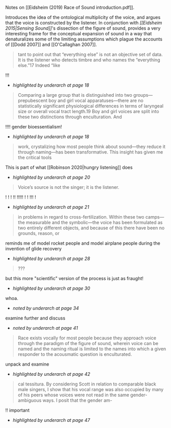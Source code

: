 Notes on [[Eidsheim (2019) Race of Sound introduction.pdf]].

Introduces the idea of the ontological multiplicity of the voice, and argues that the voice is constructed by the listener. In conjunction with _[[Eidsheim 2015|Sensing Sound]]_'s dissection of the figure of sound, provides a very interesting frame for the conceptual expansion of sound in a way that denaturalizes some of the limiting assumptions which plague the accounts of [[Dodd 2007]] and [[O'Callaghan 2007]].


> tant to point out that “everything else” is not an objective set of data. It is the listener  who detects timbre and who names the “everything else.”17 Indeed “like

!!!
* *highlighted by underarch at page 18*


> Comparing a large group that is distinguished into two groups—prepubescent boy and girl vocal apparatuses—there are no statistically significant physiological differences in terms of laryngeal size or overall vocal tract length.19 Boy and girl voices are split into these two distinctions through enculturation. And

!!!! gender bioessentialism! 	    
* *highlighted by underarch at page 18*


> work, crystalizing how most people think about sound—they reduce it through naming—has been transformative. This insight has given me the critical tools

This is part of what [[Robinson 2020|hungry listening]] does
* *highlighted by underarch at page 20*


> Voice’s source is not the singer; it is the listener.

! ! !  !! !!!!! !  !    !!!  !
* *highlighted by underarch at page 21*


> in problems in regard to cross-fertilization. Within these two camps—the measurable and the symbolic—the voice has been formulated as two entirely different objects, and because of this there have been no grounds, reason, or

reminds me of model rocket people and model airplane people during the invention of glide recovery
* *highlighted by underarch at page 28*


> ???

but this more "scientific" version of the process is just as fraught!
* *highlighted by underarch at page 30*


whoa.
* *noted by underarch at page 34*


examine further and discuss
* *noted by underarch at page 41*


> Race exists vocally for most people because they approach voice through the paradigm of the figure of sound, wherein voice can be named and the naming ritual is limited to the names into which a given responder to the acousmatic question is enculturated.

unpack and examine
* *highlighted by underarch at page 42*


> cal tessitura. By considering Scott in relation to comparable black male singers, I show that his vocal range was also occupied by many of his peers whose voices were not read in the same gender-ambiguous ways. I posit that the gender am-

!! important
* *highlighted by underarch at page 47*